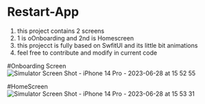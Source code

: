 # Restart-App

1) this project contains 2 screens
2) 1 is oOnboarding and 2nd is Homescreen
3) this projecct is fully based on SwfitUI and its little bit animations
4) feel free to contribute and modify in current code

#Onboarding Screen
![Simulator Screen Shot - iPhone 14 Pro - 2023-06-28 at 15 52 55](https://github.com/kunalmanshani/Restart-App/assets/40658240/1ed469b5-308d-476d-9289-585cbd9cb58c)

#HomeScreen
![Simulator Screen Shot - iPhone 14 Pro - 2023-06-28 at 15 53 31](https://github.com/kunalmanshani/Restart-App/assets/40658240/2c04c0ef-a715-4eb5-abfb-3b6e3d17c30b)
